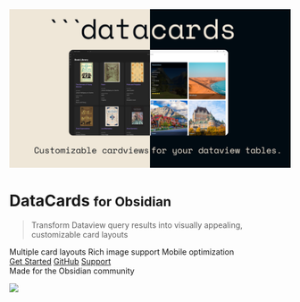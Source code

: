 <!-- _coverpage.md -->

<div class="cover-main-content">
  <img src="assets/images/header-image.png" alt="DataCards Logo" class="cover-logo" />

  # DataCards <small>for Obsidian</small>

  > Transform Dataview query results into visually appealing, customizable card layouts

  <div class="features-highlights">
    <span class="tag"><i class="ph ph-layout"></i>Multiple card layouts</span>
    <span class="tag"><i class="ph ph-image"></i>Rich image support</span>
    <span class="tag"><i class="ph ph-device-mobile"></i>Mobile optimization</span>
  </div>

  <div class="buttons">
    <a href="#/getting-started" class="get-started-button"><i class="ph ph-rocket-launch"></i>Get Started</a>
    <a href="https://github.com/Sophokles187/data-cards" target="_blank" class="github-button"><i class="ph ph-github-logo"></i>GitHub</a>
    <a href="https://ko-fi.com/sophokles" target="_blank" class="kofi-button"><i class="ph ph-coffee"></i>Support</a>
  </div>

  <div class="cover-footer">
    <span>Made for the Obsidian community</span>
  </div>
</div>

<!-- Remove default background image and set hard background -->
![](#0A0A0A)
